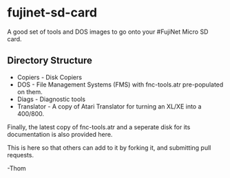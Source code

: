 # fujinet-sd-card

A good set of tools and DOS images to go onto your #FujiNet Micro SD card.

## Directory Structure

* Copiers - Disk Copiers
* DOS - File Management Systems (FMS) with fnc-tools.atr pre-populated on them.
* Diags - Diagnostic tools
* Translator - A copy of Atari Translator for turning an XL/XE into a 400/800.

Finally, the latest copy of fnc-tools.atr and a seperate disk for its documentation is also provided here.

This is here so that others can add to it by forking it, and submitting pull requests.

-Thom
